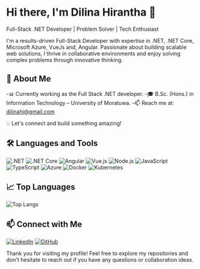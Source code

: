 # Hi there, I'm Dilina Hirantha 👋
Full-Stack .NET Developer | Problem Solver | Tech Enthusiast

I'm a results-driven Full-Stack Developer with expertise in .NET, .NET Core, Microsoft Azure, VueJs and, Angular. Passionate about building scalable web solutions, I thrive in collaborative environments and enjoy solving complex problems through innovative thinking.

## 🚀 About Me
-📊 Currently working as the Full Stack .NET developer.
-🎓 B.Sc. (Hons.) in Information Technology – University of Moratuwa.
-📫 Reach me at: dilinahj@gmail.com

💡 Let's connect and build something amazing!

## 🛠️ Languages and Tools

![.NET](https://img.shields.io/badge/-.NET-512BD4?style=flat&logo=dotnet&logoColor=white)
![.NET Core](https://img.shields.io/badge/-.NET%20Core-512BD4?style=flat&logo=dotnet&logoColor=white)
![Angular](https://img.shields.io/badge/-Angular-DD0031?style=flat&logo=angular&logoColor=white)
![Vue.js](https://img.shields.io/badge/-Vue.js-4FC08D?style=flat&logo=vue.js&logoColor=white)
![Node.js](https://img.shields.io/badge/-Node.js-339933?style=flat&logo=node.js&logoColor=white)
![JavaScript](https://img.shields.io/badge/-JavaScript-F7DF1E?style=flat&logo=javascript&logoColor=black)
![TypeScript](https://img.shields.io/badge/-TypeScript-3178C6?style=flat&logo=typescript&logoColor=white)
![Azure](https://img.shields.io/badge/-Azure-0078D4?style=flat&logo=microsoft-azure&logoColor=white)
![Docker](https://img.shields.io/badge/-Docker-2496ED?style=flat&logo=docker&logoColor=white)
![Kubernetes](https://img.shields.io/badge/-Kubernetes-326CE5?style=flat&logo=kubernetes&logoColor=white)

## 📈 Top Languages

![Top Langs](https://github-readme-stats.vercel.app/api/top-langs/?username=DilinaHirantha&layout=compact&theme=radical)

## 📫 Connect with Me

[![LinkedIn](https://img.shields.io/badge/-LinkedIn-0077B5?style=flat&logo=linkedin&logoColor=white)](https://www.linkedin.com/in/dilinahirantha/)
[![GitHub](https://img.shields.io/badge/-GitHub-181717?style=flat&logo=github&logoColor=white)](https://github.com/DilinaHirantha)

Thank you for visiting my profile! Feel free to explore my repositories and don't hesitate to reach out if you have any questions or collaboration ideas.
